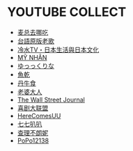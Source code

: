 YOUTUBE COLLECT
===============
- [麦总去哪吃](https://www.youtube.com/@MaiZong/videos)
- [台語原版老歌](https://www.youtube.com/watch?v=qwdO4n_A4Z4&list=PLE58060930329864A)
- [冷水TV・日本生活與日本文化](https://www.youtube.com/@reisuistudio/featured)
- [MỸ NHÂN](https://www.youtube.com/@mynhan7306/videos)
- [ゆっっくりな](https://www.youtube.com/@rina_yukkuri/videos)
- [魚乾](https://www.youtube.com/channel/UCpgt8SEyAy5tbr9BzVK8Lsg)
- [丹牛食](https://www.youtube.com/@dsfoodtour/videos)
- [老婆大人](https://www.youtube.com/@Wife-King/videos)
- [The Wall Street Journal](https://www.youtube.com/@wsj/videos)
- [喜剧大联盟](https://www.youtube.com/@SuperComedyLeague/videos)
- [HereComesUU](https://www.youtube.com/@herecomesuu/videos)
- [七七叭叭](https://www.youtube.com/@7788talk/videos)
- [查理不朗妮](https://www.youtube.com/@boniboni11011/videos)
- [PoPo12138](https://www.youtube.com/@popo12138)

